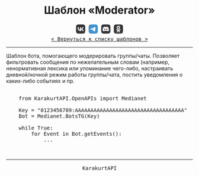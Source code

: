 <div align="center">
    <h1> Шаблон «Moderator» </h1>
    <img src="../MediaImg/MediaVK-.svg" height="30"/>
    <img src="../MediaImg/MediaTG+.svg" height="30"/>
    <img src="../MediaImg/MediaDC-.svg" height="30"/>
    <img src="../MediaImg/MediaOK-.svg" height="30"/>
    <br>
    <kbd><a href="../ReadMe.md">< Вернуться к списку шаблонов ></a></kbd>
    <hr>
</div>

<div align="left">
    Шаблон бота, помогающего модерировать группы/чаты. Позволяет фильтровать сообщения по нежелательным словам (например, ненормативная лексика или
    упоминание чего-либо, настраивать дневной/ночной режим работы группы/чата, постить уведомления о каких-либо событиях и пр.
</div>

<div align="center">
    <br>
</div>

<pre lang="Python">
    from KarakurtAPI.OpenAPIs import Medianet
    
    Key = "0123456789:AAAAAAAAAAAAAAAAAAAAAAAAAAAAAAAAAAA"
    Bot = Medianet.BotsTG(Key)
    
    while True:
        for Event in Bot.getEvents():
            ...
</pre>

<div align="center">
    <br>
    <hr>
</div>

<div align="center">
    <samp>KarakurtAPI</samp>
</div>